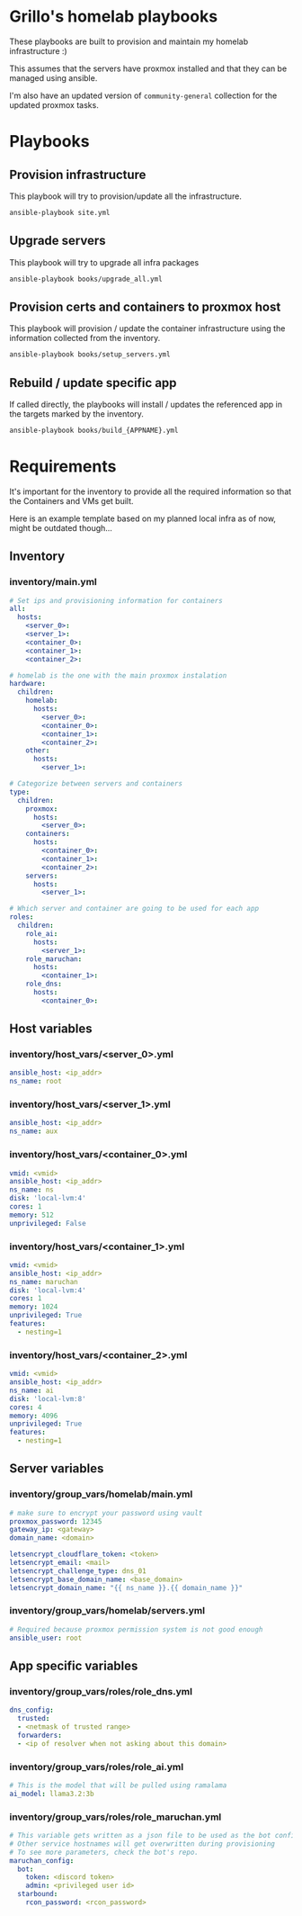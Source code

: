 # Grillo's homelab playbooks

These playbooks are built to provision and maintain my homelab infrastructure :)

This assumes that the servers have proxmox installed and that they can be managed using ansible.

I'm also have an updated version of `community-general` collection for the updated proxmox tasks.

# Playbooks

## Provision infrastructure

This playbook will try to provision/update all the infrastructure.

```sh
ansible-playbook site.yml
```

## Upgrade servers

This playbook will try to upgrade all infra packages 

```sh
ansible-playbook books/upgrade_all.yml
```

## Provision certs and containers to proxmox host

This playbook will provision / update the container infrastructure using the information collected from the inventory.

```sh
ansible-playbook books/setup_servers.yml
```

## Rebuild / update specific app

If called directly, the playbooks will install / updates the referenced app in the targets marked by the inventory.

```sh
ansible-playbook books/build_{APPNAME}.yml
```

# Requirements

It's important for the inventory to provide all the required information so that the Containers and VMs get built.

Here is an example template based on my planned local infra as of now, might be outdated though...

## Inventory

### inventory/main.yml
```yml
# Set ips and provisioning information for containers
all:
  hosts:
    <server_0>:
    <server_1>:
    <container_0>:
    <container_1>:
    <container_2>:

# homelab is the one with the main proxmox instalation
hardware:
  children:
    homelab:
      hosts:
        <server_0>:
        <container_0>:
        <container_1>:
        <container_2>:
    other:
      hosts:
        <server_1>:

# Categorize between servers and containers
type:
  children:
    proxmox:
      hosts:
        <server_0>:
    containers:
      hosts:
        <container_0>:
        <container_1>:
        <container_2>:
    servers:
      hosts:
        <server_1>:

# Which server and container are going to be used for each app
roles:
  children:
    role_ai:
      hosts:
        <server_1>:
    role_maruchan:
      hosts:
        <container_1>:
    role_dns:
      hosts:
        <container_0>:
```

## Host variables

### inventory/host_vars/<server_0>.yml

```yml
ansible_host: <ip_addr>
ns_name: root
```

### inventory/host_vars/<server_1>.yml

```yml
ansible_host: <ip_addr>
ns_name: aux
```

### inventory/host_vars/<container_0>.yml

```yml
vmid: <vmid>
ansible_host: <ip_addr>
ns_name: ns
disk: 'local-lvm:4'
cores: 1
memory: 512
unprivileged: False
```

### inventory/host_vars/<container_1>.yml

```yml
vmid: <vmid>
ansible_host: <ip_addr>
ns_name: maruchan
disk: 'local-lvm:4'
cores: 1
memory: 1024
unprivileged: True
features:
  - nesting=1
```

### inventory/host_vars/<container_2>.yml

```yml
vmid: <vmid>
ansible_host: <ip_addr>
ns_name: ai
disk: 'local-lvm:8'
cores: 4
memory: 4096
unprivileged: True
features:
  - nesting=1
```

## Server variables

### inventory/group_vars/homelab/main.yml
```yml
# make sure to encrypt your password using vault
proxmox_password: 12345
gateway_ip: <gateway>
domain_name: <domain>

letsencrypt_cloudflare_token: <token>
letsencrypt_email: <mail>
letsencrypt_challenge_type: dns_01
letsencrypt_base_domain_name: <base_domain>
letsencrypt_domain_name: "{{ ns_name }}.{{ domain_name }}"
```

### inventory/group_vars/homelab/servers.yml
```yml
# Required because proxmox permission system is not good enough
ansible_user: root
```

## App specific variables

### inventory/group_vars/roles/role_dns.yml
```yml
dns_config:
  trusted:
  - <netmask of trusted range>
  forwarders:
  - <ip of resolver when not asking about this domain>
```

### inventory/group_vars/roles/role_ai.yml
```yml
# This is the model that will be pulled using ramalama
ai_model: llama3.2:3b
```

### inventory/group_vars/roles/role_maruchan.yml
```yml
# This variable gets written as a json file to be used as the bot config
# Other service hostnames will get overwritten during provisioning
# To see more parameters, check the bot's repo.
maruchan_config:
  bot: 
    token: <discord token>
    admin: <privileged user id>
  starbound:
    rcon_password: <rcon_password>
```


